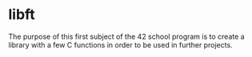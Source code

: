 # libft
The purpose of this first subject of the 42 school program is to create a library with a few C functions in order to be used in further projects.

